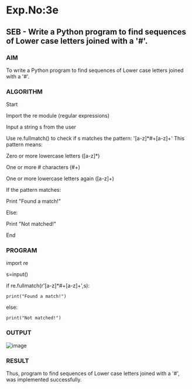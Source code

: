 # Exp.No:3e
## SEB - Write a Python program to find sequences of Lower case letters joined with a '#'.


### AIM  
To write a Python program to find sequences of Lower case letters joined with a '#'.


### ALGORITHM

Start

Import the re module (regular expressions)

Input a string s from the user

Use re.fullmatch() to check if s matches the pattern:
'[a-z]*#+[a-z]+'
This pattern means:

Zero or more lowercase letters ([a-z]*)

One or more # characters (#+)

One or more lowercase letters again ([a-z]+)

If the pattern matches:

Print "Found a match!"

Else:

Print "Not matched!"

End
### PROGRAM
import re

s=input()

if re.fullmatch(r'[a-z]*#+[a-z]+',s):

    print("Found a match!")
else:

    print("Not matched!")

### OUTPUT
![image](https://github.com/user-attachments/assets/41e456c6-c454-4edd-ada5-34da6a24d2bb)


### RESULT
Thus, program to find sequences of Lower case letters joined with a '#', was implemented successfully. 

